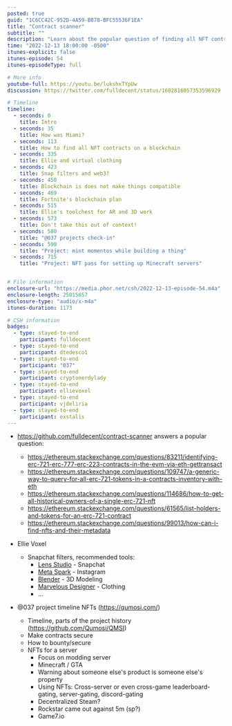 ```yaml
---
posted: true
guid: "1C6CC42C-952D-4A59-B878-BFC55536F1EA"
title: "Contract scanner"
subtitle: ""
description: "Learn about the popular question of finding all NFT contracts on a blockchain and discover Ellie's toolchest for AR and 3D work. Get a check-in on @037's projects and find out about NFTs for setting up Minecraft servers."
time: "2022-12-13 18:00:00 -0500"
itunes-explicit: false
itunes-episode: 54
itunes-episodeType: full

# More info
youtube-full: https://youtu.be/lukshxTYpUw
discussion: https://twitter.com/fulldecent/status/1602816057353596929

# Timeline
timeline:
  - seconds: 0
    title: Intro
  - seconds: 35
    title: How was Miami?
  - seconds: 113
    title: How to find all NFT contracts on a blockchain
  - seconds: 335
    title: Ellie and virtual clothing
  - seconds: 423
    title: Snap filters and web3?
  - seconds: 450
    title: Blockchain is does not make things compatible
  - seconds: 469
    title: Fortnite's blockchain plan
  - seconds: 515
    title: Ellie's toolchest for AR and 3D work
  - seconds: 573
    title: Don't take this out of context!
  - seconds: 580
    title: "@037 projects check-in"
  - seconds: 590
    title: "Project: mint momentos while building a thing"
  - seconds: 715
    title: "Project: NFT pass for setting up Minecraft servers"


# File information
enclosure-url: "https://media.phor.net/csh/2022-12-13-episode-54.m4a"
enclosure-length: 25015657
enclosure-type: "audio/x-m4a"
itunes-duration: 1173

# CSH information
badges:
  - type: stayed-to-end
    participant: fulldecent
  - type: stayed-to-end
    participant: dtedesco1
  - type: stayed-to-end
    participant: "037"
  - type: stayed-to-end
    participant: cryptonerdylady
  - type: stayed-to-end
    participant: ellievoxel
  - type: stayed-to-end
    participant: vjdeliria
  - type: stayed-to-end
    participant: exstalis
---
```

<!--end of quick notes-->

- https://github.com/fulldecent/contract-scanner answers a popular question:
  - https://ethereum.stackexchange.com/questions/83211/identifying-erc-721-erc-777-erc-223-contracts-in-the-evm-via-eth-gettransact 
  - https://ethereum.stackexchange.com/questions/109747/a-generic-way-to-query-for-all-erc-721-tokens-in-a-contracts-inventory-with-eth 
  - https://ethereum.stackexchange.com/questions/114686/how-to-get-all-historical-owners-of-a-single-erc-721-nft 
  - https://ethereum.stackexchange.com/questions/61565/list-holders-and-tokens-for-an-erc-721-contract 
  - https://ethereum.stackexchange.com/questions/99013/how-can-i-find-nfts-and-their-metadata 

- Ellie Voxel
  - Snapchat filters, recommended tools:
    - [Lens Studio](https://lensstudio.snapchat.com/) - Snapchat
    - [Meta Spark](https://sparkar.facebook.com/ar-studio/) - Instagram
    - [Blender](https://www.blender.org) - 3D Modeling
    - [Marvelous Designer](https://www.marvelousdesigner.com) - Clothing
    - …
- @037 project timeline NFTs (https://qumosi.com/)
  - Timeline, parts of the project history (https://github.com/Qumosi/QMSI)
  - Make contracts secure
  - How to bounty/secure
  - NFTs for a server
    - Focus on modding server
    - Minecraft / GTA
    - Warning about someone else's product is someone else's property
    - Using NFTs: Cross-server or even cross-game leaderboard-gating, server-gating, discord-gating
    - Decentralized Steam?
    - Rockstar came out against 5m (sp?) 
    - Game7.io
